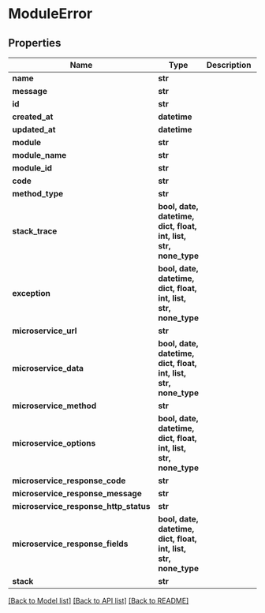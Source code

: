 # ModuleError


## Properties
Name | Type | Description | Notes
------------ | ------------- | ------------- | -------------
**name** | **str** |  | 
**message** | **str** |  | 
**id** | **str** |  | 
**created_at** | **datetime** |  | 
**updated_at** | **datetime** |  | 
**module** | **str** |  | 
**module_name** | **str** |  | 
**module_id** | **str** |  | 
**code** | **str** |  | 
**method_type** | **str** |  | 
**stack_trace** | **bool, date, datetime, dict, float, int, list, str, none_type** |  | 
**exception** | **bool, date, datetime, dict, float, int, list, str, none_type** |  | 
**microservice_url** | **str** |  | 
**microservice_data** | **bool, date, datetime, dict, float, int, list, str, none_type** |  | 
**microservice_method** | **str** |  | 
**microservice_options** | **bool, date, datetime, dict, float, int, list, str, none_type** |  | 
**microservice_response_code** | **str** |  | 
**microservice_response_message** | **str** |  | 
**microservice_response_http_status** | **str** |  | 
**microservice_response_fields** | **bool, date, datetime, dict, float, int, list, str, none_type** |  | 
**stack** | **str** |  | [optional] 

[[Back to Model list]](../README.md#documentation-for-models) [[Back to API list]](../README.md#documentation-for-api-endpoints) [[Back to README]](../README.md)


